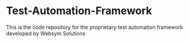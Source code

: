# Test-Automation-Framework
This is the code repository for the proprietary test automation framework developed by Websym Solutions
